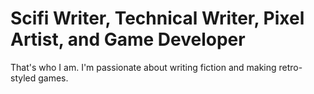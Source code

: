 # Scifi Writer, Technical Writer, Pixel Artist, and Game Developer
That's who I am. I'm passionate about writing fiction and making retro-styled games.

